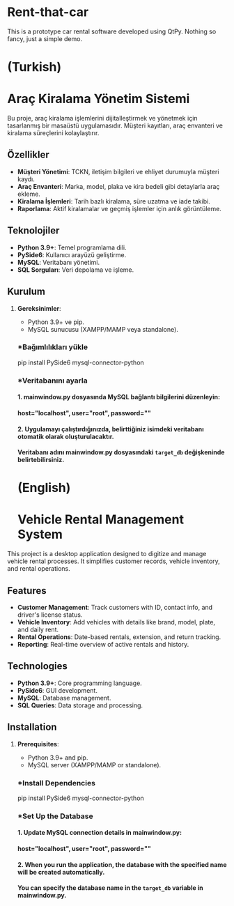 # Rent-that-car
This is a prototype car rental software developed using QtPy. Nothing so fancy, just a simple demo.

# (Turkish)
# Araç Kiralama Yönetim Sistemi

Bu proje, araç kiralama işlemlerini dijitalleştirmek ve yönetmek için tasarlanmış bir masaüstü uygulamasıdır. Müşteri kayıtları, araç envanteri ve kiralama süreçlerini kolaylaştırır.


## Özellikler 
- **Müşteri Yönetimi**: TCKN, iletişim bilgileri ve ehliyet durumuyla müşteri kaydı.
- **Araç Envanteri**: Marka, model, plaka ve kira bedeli gibi detaylarla araç ekleme.
- **Kiralama İşlemleri**: Tarih bazlı kiralama, süre uzatma ve iade takibi.
- **Raporlama**: Aktif kiralamalar ve geçmiş işlemler için anlık görüntüleme.

## Teknolojiler 
- **Python 3.9+**: Temel programlama dili.
- **PySide6**: Kullanıcı arayüzü geliştirme.
- **MySQL**: Veritabanı yönetimi.
- **SQL Sorguları**: Veri depolama ve işleme.

## Kurulum 
1. **Gereksinimler**:
   - Python 3.9+ ve pip.
   - MySQL sunucusu (XAMPP/MAMP veya standalone).

   ### *Bağımlılıkları yükle
   pip install PySide6 mysql-connector-python

   ### *Veritabanını ayarla
   #### 1. mainwindow.py dosyasında MySQL bağlantı bilgilerini düzenleyin:
   ####    host="localhost", user="root", password=""
   #### 2. Uygulamayı çalıştırdığınızda, belirttiğiniz isimdeki veritabanı otomatik olarak oluşturulacaktır.
   ####    Veritabanı adını mainwindow.py dosyasındaki `target_db` değişkeninde belirtebilirsiniz.


   # (English)
   # Vehicle Rental Management System

This project is a desktop application designed to digitize and manage vehicle rental processes. It simplifies customer records, vehicle inventory, and rental operations.

## Features
- **Customer Management**: Track customers with ID, contact info, and driver's license status.
- **Vehicle Inventory**: Add vehicles with details like brand, model, plate, and daily rent.
- **Rental Operations**: Date-based rentals, extension, and return tracking.
- **Reporting**: Real-time overview of active rentals and history.

## Technologies 
- **Python 3.9+**: Core programming language.
- **PySide6**: GUI development.
- **MySQL**: Database management.
- **SQL Queries**: Data storage and processing.

## Installation 
1. **Prerequisites**:
   - Python 3.9+ and pip.
   - MySQL server (XAMPP/MAMP or standalone).

   ### *Install Dependencies
   pip install PySide6 mysql-connector-python

   ### *Set Up the Database
   #### 1. Update MySQL connection details in mainwindow.py:
   ####    host="localhost", user="root", password=""
   #### 2. When you run the application, the database with the specified name will be created automatically.
   ####    You can specify the database name in the `target_db` variable in mainwindow.py.
